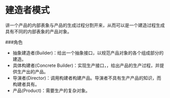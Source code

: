 # 建造者模式
 讲一个产品的内部表象与产品的生成过程分割开来，从而可以是一个建造过程生成具有不同的内部表象的产品对象。

###角色
* 抽象建造者(Builder)：给出一个抽象接口，以规范产品对象的各个组成部分的建造。
* 具体构建者(Concrete Builder)：实现生产接口，，给出产品的生产过程，并提供生产出的产品。
* 导演者(Director)：调用构建者构建产品。导演者不具有生产产品的知识，而构建者具有。
* 产品(Product)：需要生产的复杂对象。